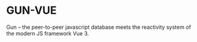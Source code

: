 # GUN-VUE

Gun – the peer-to-peer javascript database meets the reactivity system of the modern JS framework Vue 3.
